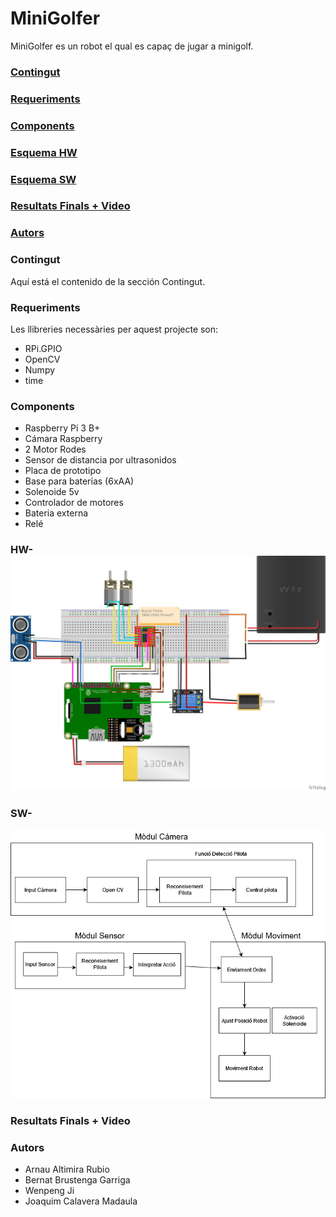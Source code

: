 # MiniGolfer
MiniGolfer es un robot el qual es capaç de jugar a minigolf.

### [Contingut](#contingut)
### [Requeriments](#requeriments)
### [Components](#components)
### [Esquema HW](#HW)
### [Esquema SW](#SW)
### [Resultats Finals + Video](#RFV)
### [Autors](#autors)


### Contingut

Aquí está el contenido de la sección Contingut.

### Requeriments
Les llibreries necessàries per aquest projecte son:
- RPi.GPIO
- OpenCV
- Numpy
- time
### Components
- Raspberry Pi 3 B+
- Cámara Raspberry
- 2 Motor Rodes
- Sensor de distancia por ultrasonidos
- Placa de prototipo
- Base para baterías (6xAA)
- Solenoide 5v
- Controlador de motores
- Bateria externa
- Relé
### HW-![MiniGolfer Hardware Diagram](./HW/MiniGolfer_HW.png)
### SW-
![Architecture MINIGOLFER](ASW/ArquitecturaSW.png)
### Resultats Finals + Video

### Autors
- Arnau Altimira Rubio
- Bernat Brustenga Garriga
- Wenpeng Ji
- Joaquim Calavera Madaula





